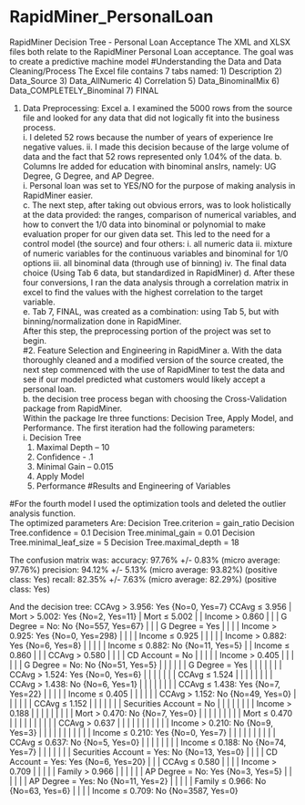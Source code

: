 # RapidMiner_PersonalLoan
RapidMiner Decision Tree - Personal Loan Acceptance 
The XML and XLSX files both relate to the RapidMiner Personal Loan acceptance. 
The goal was to create a predictive machine model 
#Understanding the Data and Data Cleaning/Process 
  The Excel file contains 7 tabs named: 
    1) Description
    2) Data_Source
    3) Data_AllNumeric
    4) Correlation
    5) Data_BinominalMix
    6) Data_COMPLETELY_Binominal
    7) FINAL
1.	Data Preprocessing: Excel 
  a.	I examined the 5000 rows from the source file and looked for any data that did not logically fit into the business process.  
    i.	I deleted 52 rows because the number of years of experience Ire negative values. 
ii.	I made this decision because of the large volume of data and the fact that 52 rows represented only 1.04% of the data. 
  b.	Columns Ire added for education with binominal ansIrs, namely: UG Degree, G Degree, and AP Degree.  
i.	Personal loan was set to YES/NO for the purpose of making analysis in RapidMiner easier.  
  c.	The next step, after taking out obvious errors, was to look holistically at the data provided: 
  the ranges, comparison of numerical variables, and how to convert the 1/0 data into binominal or
  polynomial to make evaluation proper for our given data set. This led to the need for a control model (the source) and four others: 
    i.	all numeric data 
    ii.	mixture of numeric variables for the continuous variables and binominal for 1/0 options
    iii.	all binominal data (through use of binning)
    iv.	The final data choice (Using Tab 6 data, but standardized in RapidMiner) 
  d.	After these four conversions, I ran the data analysis through a correlation matrix in excel to find the 
  values with the highest correlation to the target variable.  
  e.  Tab 7, FINAL, was created as a combination: using Tab 5, but with binning/normalization done in RapidMiner.  
  After this step, the preprocessing portion of the project was set to begin.  
#2.	Feature Selection and Engineering in RapidMiner
  a.	With the data thoroughly cleaned and a modified version of the source created, the next step commenced with 
  the use of RapidMiner to test the data and see if our model predicted what customers would likely accept a personal loan.  
  b.	the decision tree process began with choosing the Cross-Validation package from RapidMiner.  
  Within the package Ire three functions: Decision Tree, Apply Model, and Performance. 
  The first iteration had the following parameters:  
  i. Decision Tree
    1.	Maximal Depth – 10 
    2.	Confidence - .1
    3.	Minimal Gain – 0.015
    4.	Apply Model 
    5.	Performance
#Results and Engineering of Variables 

#For the fourth model I used the optimization tools and deleted the outlier analysis function.  
The optimized parameters Are: 
Decision Tree.criterion	= gain_ratio
Decision Tree.confidence	= 0.1
Decision Tree.minimal_gain	= 0.01
Decision Tree.minimal_leaf_size	= 5
Decision Tree.maximal_depth	= 18

The confusion matrix was: 
accuracy: 97.76% +/- 0.83% (micro average: 97.76%)
precision: 94.12% +/- 5.13% (micro average: 93.82%) (positive class: Yes)
recall: 82.35% +/- 7.63% (micro average: 82.29%) (positive class: Yes)

And the decision tree: 
CCAvg > 3.956: Yes {No=0, Yes=7}
CCAvg ≤ 3.956
|   Mort > 5.002: Yes {No=2, Yes=11}
|   Mort ≤ 5.002
|   |   Income > 0.860
|   |   |   G Degree = No: No {No=557, Yes=67}
|   |   |   G Degree = Yes
|   |   |   |   Income > 0.925: Yes {No=0, Yes=298}
|   |   |   |   Income ≤ 0.925
|   |   |   |   |   Income > 0.882: Yes {No=6, Yes=8}
|   |   |   |   |   Income ≤ 0.882: No {No=11, Yes=5}
|   |   Income ≤ 0.860
|   |   |   CCAvg > 0.580
|   |   |   |   CD Account = No
|   |   |   |   |   Income > 0.405
|   |   |   |   |   |   G Degree = No: No {No=51, Yes=5}
|   |   |   |   |   |   G Degree = Yes
|   |   |   |   |   |   |   CCAvg > 1.524: Yes {No=0, Yes=6}
|   |   |   |   |   |   |   CCAvg ≤ 1.524
|   |   |   |   |   |   |   |   CCAvg > 1.438: No {No=6, Yes=1}
|   |   |   |   |   |   |   |   CCAvg ≤ 1.438: Yes {No=7, Yes=22}
|   |   |   |   |   Income ≤ 0.405
|   |   |   |   |   |   CCAvg > 1.152: No {No=49, Yes=0}
|   |   |   |   |   |   CCAvg ≤ 1.152
|   |   |   |   |   |   |   Securities Account = No
|   |   |   |   |   |   |   |   Income > 0.188
|   |   |   |   |   |   |   |   |   Mort > 0.470: No {No=7, Yes=0}
|   |   |   |   |   |   |   |   |   Mort ≤ 0.470
|   |   |   |   |   |   |   |   |   |   CCAvg > 0.637
|   |   |   |   |   |   |   |   |   |   |   Income > 0.210: No {No=9, Yes=3}
|   |   |   |   |   |   |   |   |   |   |   Income ≤ 0.210: Yes {No=0, Yes=7}
|   |   |   |   |   |   |   |   |   |   CCAvg ≤ 0.637: No {No=5, Yes=0}
|   |   |   |   |   |   |   |   Income ≤ 0.188: No {No=74, Yes=7}
|   |   |   |   |   |   |   Securities Account = Yes: No {No=13, Yes=0}
|   |   |   |   CD Account = Yes: Yes {No=6, Yes=20}
|   |   |   CCAvg ≤ 0.580
|   |   |   |   Income > 0.709
|   |   |   |   |   Family > 0.966
|   |   |   |   |   |   AP Degree = No: Yes {No=3, Yes=5}
|   |   |   |   |   |   AP Degree = Yes: No {No=11, Yes=2}
|   |   |   |   |   Family ≤ 0.966: No {No=63, Yes=6}
|   |   |   |   Income ≤ 0.709: No {No=3587, Yes=0}



